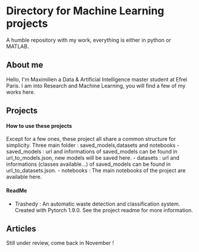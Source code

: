 # Directory for Machine Learning projects

A humble repository with my work, everything is either in python or MATLAB. 

## About me
Hello, I'm Maximilien a Data & Artificial Intelligence master student at Efrei Paris. I am into Research and Machine Learning, you will find a few of my works here.

## Projects
#### How to use these projects
Except for a few ones, these project all share a common structure for simplicity.
Three main folder : saved_models,datasets and notebooks
        - saved_models : url and informations of saved_models can be found in url_to_models.json, new models will be saved here.
        - datasets : url and informations (classes available...) of saved_models can be found in url_to_datasets.json.
        - notebooks : The main notebooks of the project are available here.

#### ReadMe
- Trashedy : An automatic waste detection and classification system. Created with Pytorch 1.9.0. See the project readme for more information.

## Articles
Still under review, come back in November !